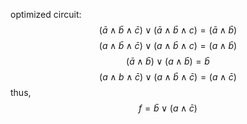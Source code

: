 optimized circuit:
$$(\bar{a} \land \bar{b} \land \bar{c}) \lor  (\bar{a} \land \bar{b} \land c) = (\bar{a} \land \bar{b})$$
$$(a \land \bar{b} \land \bar{c}) \lor  (a \land \bar{b} \land c) = (a \land \bar{b})$$
$$(\bar{a} \land \bar{b}) \lor (a \land \bar{b}) = \bar{b}$$
$$(a \land b \land \bar{c}) \lor (a \land \bar{b} \land \bar{c}) = (a \land  \bar{c})$$
thus,
$$f = \bar{b} \lor (a \land \bar{c})$$